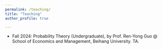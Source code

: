 ```yaml
---
permalink: /teaching/
title: "Teaching"
author_profile: true

---
```


- Fall 2024: Probability Theory (Undergraduate), by Prof. Ren-Yong Guo @ School of Economics and Management, Beihang University. TA.
